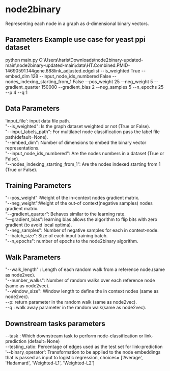 # node2binary
Representing each node in a graph as d-dimensional binary vectors.<br />
## Parameters Example use case for yeast ppi dataset
python main.py C:\Users\haris\Downloads\node2binary-updated-main\node2binary-updated-main\data\HT.Combined.PMID-14690591.144gene.688link_adjusted.edgelist --is_weighted True  --embed_dim 128 --input_node_ids_numbered False --nodes_indexing_starting_from_1 False --pos_weight 25 --neg_weight 5 --gradient_quarter 150000 --gradient_bias 2 --neg_samples 5 --n_epochs 25 --p 4 --q 1  

## Data Parameters
'input_file': input data file path. <br /> 
"--is_weighted": Is the graph dataset weighted or not (True or False).<br />
"--input_labels_path": For multilabel node classification pass the label file path(default=None).<br />
"--embed_dim": Number of dimensions to embed the binary vector representations.<br />
"--input_node_ids_numbered": Are the nodes numbers in a dataset (True or False).<br />
“--nodes_indexing_starting_from_1”:  Are the nodes indexed starting from 1 (True or False).<br />

## Training Parameters
"--pos_weight" :Weight of the in-context nodes gradient matrix.<br />
"--neg_weight":Weight of the out-of context(negative samples) nodes gradient matrix.<br />
“--gradient_quarter”: Behaves similar to the learning rate.<br />
“—gradient_bias”: learning bias allows the algorithm to flip bits with zero gradient (to avoid local optima).<br />
"--neg_samples": Number of negative samples for each in context-node.<br />
"--batch_size": Size of each input training batch.<br />
"--n_epochs": number of epochs to the node2binary algorithm.<br />

## Walk Parameters
"--walk_length" : Length of each random walk from a reference node.(same as node2vec).<br />
"--number_walks": Number of random walks over each reference node (same as node2vec).<br />
"--window_size": Window length to define the in context nodes (same as node2vec).<br />
--p: return parameter in the random walk (same as node2vec).<br />
--q : walk away parameter in the random walk(same as node2vec).<br />

## Downstream tasks parameters
--task : Which downstream task to perform node-classification or link-prediction (default=None)<br />
--testing_ratio: Percentage of edges used as the test set for link-prediction<br />
'--binary_operator': Transformation to be applied to the node embeddings that is passed as input to logistic regression, choices= ['Average', 'Hadamard', 'Weighted-L1', 'Weighted-L2']<br />

